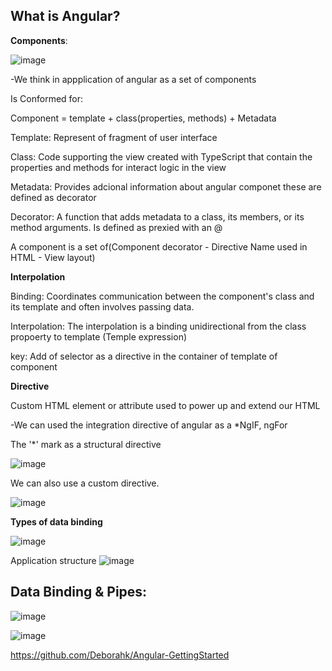 
What is Angular?
-------------------

**Components**:

![image](https://user-images.githubusercontent.com/40399697/200983865-9013a9f4-6878-4952-964a-72db51bbc36b.png)


-We think in appplication of angular as a set of components

Is Conformed for:

Component = template + class(properties, methods) + Metadata

Template: Represent of fragment of user interface

Class: Code supporting the view created with TypeScript that contain the properties and methods for interact logic in the view

Metadata: Provides adcional information about angular componet these are defined as decorator

Decorator: A function that adds metadata to a class, its members, or its method arguments.
Is defined as prexied with an @

A component is a set of(Component decorator - Directive Name used in HTML - View layout)


**Interpolation**

Binding: Coordinates communication between the component's class and its template and often involves passing data.

Interpolation: The interpolation is a binding unidirectional from the class propoerty to template (Temple expression)

key: Add of selector as a directive in the container of template of component

**Directive**

Custom HTML element or attribute used to power up and extend our HTML

-We can used the integration directive of angular as a *NgIF, ngFor

The '*' mark as a structural directive

![image](https://user-images.githubusercontent.com/40399697/200983561-25ef3bb6-6449-476e-af5b-d6c9018e719f.png)

We can also use a custom directive.

![image](https://user-images.githubusercontent.com/40399697/200986064-d3d02a8a-5616-466b-a27a-09c3142f23f9.png)

**Types of data binding**

![image](https://user-images.githubusercontent.com/40399697/210692993-5ae72a51-32b3-4973-83cc-963ef898d21f.png)



Application structure
![image](https://user-images.githubusercontent.com/40399697/200986679-9e73c4b8-aa53-4ccd-ab7c-18302982a44e.png)


**Data Binding & Pipes**:
------------

![image](https://user-images.githubusercontent.com/40399697/204953310-dad971a6-b5a0-4c3e-be7a-ee9fc94e9832.png)

![image](https://user-images.githubusercontent.com/40399697/204954866-d9844c59-fcd5-40be-8589-ee9ada16f8a5.png)





https://github.com/Deborahk/Angular-GettingStarted
